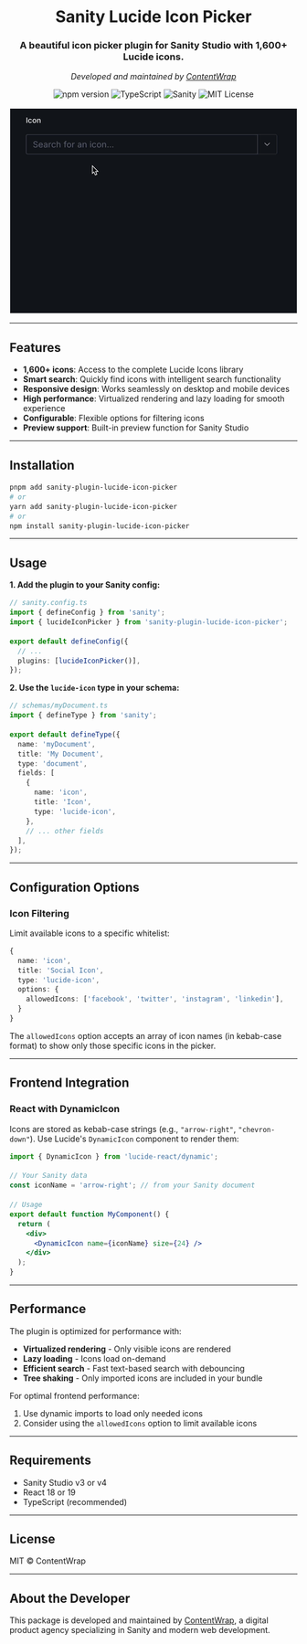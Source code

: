 <div align="center">
  <h1>Sanity Lucide Icon Picker</h1>
  <h3>A beautiful icon picker plugin for Sanity Studio with 1,600+ Lucide icons.</h3>
  <p><em>Developed and maintained by <a href="https://contentwrap.io" target="_blank">ContentWrap</a></em></p>

  <img src="https://img.shields.io/npm/v/sanity-plugin-lucide-icon-picker" alt="npm version" />
  <img src="https://img.shields.io/badge/TypeScript-007ACC?logo=typescript&logoColor=white" alt="TypeScript" />
  <img src="https://img.shields.io/badge/Sanity-F03E2F?logo=sanity&logoColor=white" alt="Sanity" />
  <img src="https://img.shields.io/npm/l/sanity-plugin-lucide-icon-picker?style&color=5D6D7E" alt="MIT License" />

  <br>
  <br>

  <img src="README.gif" alt="Sanity Lucide Icon Picker Preview" />
</div>

---

## Features

- **1,600+ icons**: Access to the complete Lucide Icons library
- **Smart search**: Quickly find icons with intelligent search functionality
- **Responsive design**: Works seamlessly on desktop and mobile devices
- **High performance**: Virtualized rendering and lazy loading for smooth experience
- **Configurable**: Flexible options for filtering icons
- **Preview support**: Built-in preview function for Sanity Studio

---

## Installation

```sh
pnpm add sanity-plugin-lucide-icon-picker
# or
yarn add sanity-plugin-lucide-icon-picker
# or
npm install sanity-plugin-lucide-icon-picker
```

---

## Usage

**1. Add the plugin to your Sanity config:**

```ts
// sanity.config.ts
import { defineConfig } from 'sanity';
import { lucideIconPicker } from 'sanity-plugin-lucide-icon-picker';

export default defineConfig({
  // ...
  plugins: [lucideIconPicker()],
});
```

**2. Use the `lucide-icon` type in your schema:**

```ts
// schemas/myDocument.ts
import { defineType } from 'sanity';

export default defineType({
  name: 'myDocument',
  title: 'My Document',
  type: 'document',
  fields: [
    {
      name: 'icon',
      title: 'Icon',
      type: 'lucide-icon',
    },
    // ... other fields
  ],
});
```

---

## Configuration Options

### Icon Filtering

Limit available icons to a specific whitelist:

```ts
{
  name: 'icon',
  title: 'Social Icon',
  type: 'lucide-icon',
  options: {
    allowedIcons: ['facebook', 'twitter', 'instagram', 'linkedin'],
  }
}
```

The `allowedIcons` option accepts an array of icon names (in kebab-case format) to show only those specific icons in the picker.

---

## Frontend Integration

### React with DynamicIcon

Icons are stored as kebab-case strings (e.g., `"arrow-right"`, `"chevron-down"`). Use Lucide's `DynamicIcon` component to render them:

```jsx
import { DynamicIcon } from 'lucide-react/dynamic';

// Your Sanity data
const iconName = 'arrow-right'; // from your Sanity document

// Usage
export default function MyComponent() {
  return (
    <div>
      <DynamicIcon name={iconName} size={24} />
    </div>
  );
}
```

---

## Performance

The plugin is optimized for performance with:

- **Virtualized rendering** - Only visible icons are rendered
- **Lazy loading** - Icons load on-demand
- **Efficient search** - Fast text-based search with debouncing
- **Tree shaking** - Only imported icons are included in your bundle

For optimal frontend performance:

1. Use dynamic imports to load only needed icons
2. Consider using the `allowedIcons` option to limit available icons

---

## Requirements

- Sanity Studio v3 or v4
- React 18 or 19
- TypeScript (recommended)

---

## License

MIT © ContentWrap

---

## About the Developer

This package is developed and maintained by [ContentWrap](https://contentwrap.io), a digital product agency specializing in Sanity and modern web development.

